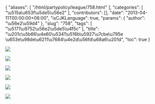{
    "aliases": [
        "/html/partypolicy/league/758.html"
    ],
    "categories": [
        "\u515a\u653f\u5de5\u56e2"
    ],
    "contributors": [],
    "date": "2013-04-11T00:00:00+08:00",
    "isCJKLanguage": true,
    "params": {
        "author": "\u56e2\u59d4"
    },
    "slug": "758",
    "tags": [
        "\u5171\u9752\u56e2\u5de5\u4f5c"
    ],
    "title": "\u201c\u5b66\u4e60\u5341\u516b\u5927\u7cbe\u795e  \u653e\u98de\u6211\u7684\u4e2d\u56fd\u68a6\u201d",
    "toc": true
}

![](https://cdn.tfls.online/mirror/full/63c4800325a36e6f96fcee98914f52ba8fcbb413.jpg)




![](https://cdn.tfls.online/mirror/full/f07f8217e370a6452dc71bf0a57624db37482223.jpg)




![](https://cdn.tfls.online/mirror/full/c93b9834b542faf304cd6b2f3a4c7dd3638b4c46.jpg)




![](https://cdn.tfls.online/mirror/full/79ec841e6da1425bc2aa7c627a5bcb770663e650.jpg)




![](https://cdn.tfls.online/mirror/full/717d7b0b22a0c466ab60048de5f11cb73977021b.jpg)




![](https://cdn.tfls.online/mirror/full/69c7f75cf7ddaf7b2b602c1ee88d73920dfa5349.jpg)


